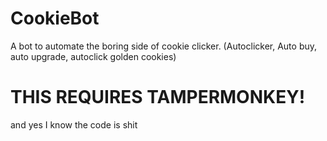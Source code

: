 # CookieBot
A bot to automate the boring side of cookie clicker. (Autoclicker, Auto buy, auto upgrade, autoclick golden cookies)

# THIS REQUIRES TAMPERMONKEY!

and yes I know the code is shit
